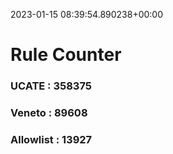 2023-01-15 08:39:54.890238+00:00
# Rule Counter 
 ### UCATE : 358375

 ### Veneto : 89608

 ### Allowlist : 13927